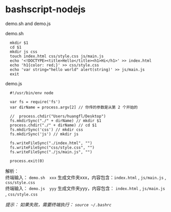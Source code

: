 # bashscript-nodejs

demo.sh and demo.js

demo.sh 
```
  mkdir $1
  cd $1
  mkdir js css
  touch index.html css/style.css js/main.js
  echo '<!DOCTYPE><title>Hello</title><h1>Hi</h1>' >> index.html
  echo 'h1{color: red;}' >> css/style.css
  echo 'var string="hello world" alert(string)' >> js/main.js
  exit
```

demo.js
```
  #!/usr/bin/env node

  var fs = require('fs')
  var dirName = process.argv[2] // 你传的参数是从第 2 个开始的

  //  process.chdir("Users/huangfl/Desktop")
  fs.mkdirSync("./" + dirName) // mkdir $1
  process.chdir("./" + dirName) // cd $1
  fs.mkdirSync('css') // mkdir css
  fs.mkdirSync('js') // mkdir js

  fs.writeFileSync("./index.html", "")
  fs.writeFileSync("css/style.css", "")
  fs.writeFileSync("./js/main.js", "")

  process.exit(0)
```
解析：<br>
终端输入： `demo.sh  xxx`  生成文件夹xxx，内容包含：`index.html` , `js/main.js` , `css/style.css`  <br>
终端输入： `demo.js  yyy`  生成文件夹yyy，内容包含： `index.html` , `js/main.js` , `css/style.css` <br>

*提示： 如果失败，需要终端执行： `source ~/.bashrc`*
